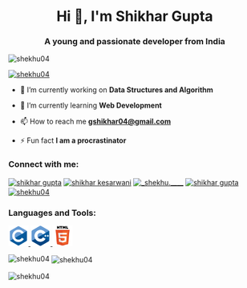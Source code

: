 <h1 align="center">Hi 👋, I'm Shikhar Gupta</h1>
<h3 align="center">A young and passionate developer from India</h3>

<p align="left"> <img src="https://komarev.com/ghpvc/?username=shekhu04&label=Profile%20views&color=0e75b6&style=flat" alt="shekhu04" /> </p>

<p align="left"> <a href="https://github.com/ryo-ma/github-profile-trophy"><img src="https://github-profile-trophy.vercel.app/?username=shekhu04" alt="shekhu04" /></a> </p>

- 🔭 I’m currently working on **Data Structures and Algorithm**

- 🌱 I’m currently learning **Web Development**

- 📫 How to reach me **gshikhar04@gmail.com**

- ⚡ Fun fact **I am a procrastinator**

<h3 align="left">Connect with me:</h3>
<p align="left">
<a href="https://linkedin.com/in/shikhar gupta" target="blank"><img align="center" src="https://raw.githubusercontent.com/rahuldkjain/github-profile-readme-generator/master/src/images/icons/Social/linked-in-alt.svg" alt="shikhar gupta" height="30" width="40" /></a>
<a href="https://fb.com/shikhar kesarwani" target="blank"><img align="center" src="https://raw.githubusercontent.com/rahuldkjain/github-profile-readme-generator/master/src/images/icons/Social/facebook.svg" alt="shikhar kesarwani" height="30" width="40" /></a>
<a href="https://instagram.com/_shekhu.____" target="blank"><img align="center" src="https://raw.githubusercontent.com/rahuldkjain/github-profile-readme-generator/master/src/images/icons/Social/instagram.svg" alt="_shekhu.____" height="30" width="40" /></a>
<a href="https://www.hackerrank.com/shikhar gupta" target="blank"><img align="center" src="https://raw.githubusercontent.com/rahuldkjain/github-profile-readme-generator/master/src/images/icons/Social/hackerrank.svg" alt="shikhar gupta" height="30" width="40" /></a>
<a href="https://www.leetcode.com/shekhu04" target="blank"><img align="center" src="https://raw.githubusercontent.com/rahuldkjain/github-profile-readme-generator/master/src/images/icons/Social/leet-code.svg" alt="shekhu04" height="30" width="40" /></a>
</p>

<h3 align="left">Languages and Tools:</h3>
<p align="left"> <a href="https://www.cprogramming.com/" target="_blank" rel="noreferrer"> <img src="https://raw.githubusercontent.com/devicons/devicon/master/icons/c/c-original.svg" alt="c" width="40" height="40"/> </a> <a href="https://www.w3schools.com/cpp/" target="_blank" rel="noreferrer"> <img src="https://raw.githubusercontent.com/devicons/devicon/master/icons/cplusplus/cplusplus-original.svg" alt="cplusplus" width="40" height="40"/> </a> <a href="https://www.w3.org/html/" target="_blank" rel="noreferrer"> <img src="https://raw.githubusercontent.com/devicons/devicon/master/icons/html5/html5-original-wordmark.svg" alt="html5" width="40" height="40"/> </a> </p>

<p><img align="left" src="https://github-readme-stats.vercel.app/api/top-langs?username=shekhu04&show_icons=true&locale=en&layout=compact" alt="shekhu04" /></p>

<p>&nbsp;<img align="center" src="https://github-readme-stats.vercel.app/api?username=shekhu04&show_icons=true&locale=en" alt="shekhu04" /></p>

<p><img align="center" src="https://github-readme-streak-stats.herokuapp.com/?user=shekhu04&" alt="shekhu04" /></p>
